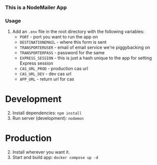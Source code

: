 ### This is a NodeMailer App

### Usage

1. Add an `.env` file in the root directory with the following variables:
   - `PORT` - port you want to run the app on
   - `DESTINATIONEMAIL` - where this form is sent
   - `TRANSPORTERUSER` - email of email service we're piggybacking on
   - `TRANSPORTERPASS` - password for the same
   - `EXPRESS_SESSION` - this is just a hash unique to the app for setting Express session
   - `CAS_URL_PROD` - production cas url
   - `CAS_URL_DEV` - dev cas url
   - `APP_URL` - return url for cas

# Development

2. Install dependencies: `npm install`
3. Run server (development): `nodemon`

# Production

2. Install wherever you want it.
3. Start and build app: `docker compose up -d`
